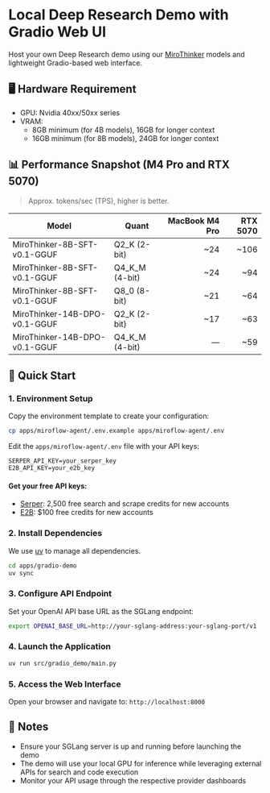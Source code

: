 # Local Deep Research Demo with Gradio Web UI

Host your own Deep Research demo using our [MiroThinker](https://huggingface.co/miromind-ai/MiroThinker-8B-DPO-v0.1) models and lightweight Gradio-based web interface.

## 🖥️ Hardware Requirement
- GPU: Nvidia 40xx/50xx series
- VRAM:
   -  8GB minimum (for 4B models), 16GB for longer context 
   -  16GB minimum (for 8B models), 24GB for longer context

## 📊 Performance Snapshot (M4 Pro and RTX 5070)

> Approx. tokens/sec (TPS), higher is better.

| Model | Quant | MacBook M4 Pro | RTX 5070 |
|---|---|---:|---:|
| MiroThinker-8B-SFT-v0.1-GGUF | Q2_K (2-bit) | ~24 | ~106 |
| MiroThinker-8B-SFT-v0.1-GGUF | Q4_K_M (4-bit) | ~24 | ~94 |
| MiroThinker-8B-SFT-v0.1-GGUF | Q8_0 (8-bit) | ~21 | ~64 |
| MiroThinker-14B-DPO-v0.1-GGUF | Q2_K (2-bit) | ~17 | ~63 |
| MiroThinker-14B-DPO-v0.1-GGUF | Q4_K_M (4-bit) | — | ~59 |


## 🚀 Quick Start

### 1. **Environment Setup**
   
   Copy the environment template to create your configuration:
   ```bash
   cp apps/miroflow-agent/.env.example apps/miroflow-agent/.env
   ```

   Edit the `apps/miroflow-agent/.env` file with your API keys:
   ```
   SERPER_API_KEY=your_serper_key
   E2B_API_KEY=your_e2b_key
   ```
#### Get your free API keys:
- [Serper](https://serper.dev/): 2,500 free search and scrape credits for new accounts
- [E2B](https://e2b.dev/): $100 free credits for new accounts


### 2. **Install Dependencies**
   We use [uv](https://github.com/astral-sh/uv) to manage all dependencies.

   ```bash
   cd apps/gradio-demo
   uv sync
   ```

### 3. **Configure API Endpoint**
   
   Set your OpenAI API base URL as the SGLang endpoint:
   ```bash
   export OPENAI_BASE_URL=http://your-sglang-address:your-sglang-port/v1
   ```

### 4. **Launch the Application**
   ```bash
   uv run src/gradio_demo/main.py
   ```

### 5. **Access the Web Interface**

   Open your browser and navigate to: `http://localhost:8000`

## 📝 Notes
- Ensure your SGLang server is up and running before launching the demo
- The demo will use your local GPU for inference while leveraging external APIs for search and code execution
- Monitor your API usage through the respective provider dashboards
